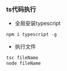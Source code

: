 ### ts代码执行
- 全局安装typescript
```js
npm i typescript -g
```
- 执行文件
```js
tsc fileName
node fileName
```